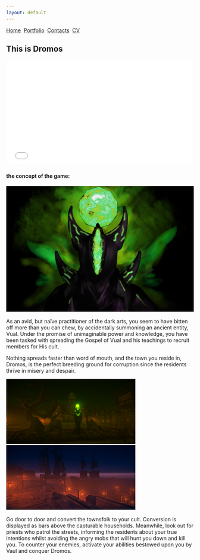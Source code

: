 ```yaml
---
layout: default
---
```


[Home](./)&nbsp;&nbsp;[Portfolio](./portfolio.html)&nbsp;&nbsp;[Contacts](./Contacts.html)&nbsp;&nbsp;[CV](./CV.html)

## This is Dromos

<div>
<iframe width="500" height="281" src="//www.youtube.com/embed/hVF-8pwqSuU" frameborder="0" allowfullscreen=""></iframe>
</div>

#### the concept of the game:

<img src="Images/Cultist.png" alt="Cultist">

As an avid, but naïve practitioner of the dark arts, you seem to have bitten off more than you can chew, by accidentally summoning an ancient entity, Vual. Under the promise of unimaginable power and knowledge, you have been tasked with spreading the Gospel of Vual and his teachings to recruit members for His cult.


 Nothing spreads faster than word of mouth, and the town you reside in, Dromos, is the perfect breeding ground for corruption since the residents thrive in misery and despair. 

<img src="Images/Trees.png" alt="Trees"><img src="Images/Docks.png" alt="Docks">

Go door to door and convert the townsfolk to your cult. Conversion is displayed as bars above the capturable households. Meanwhile, look out for priests who patrol the streets, informing the residents about your true intentions whilst avoiding the angry mobs that will hunt you down and kill you. To counter your enemies, activate your abilities bestowed upon you by Vaul and conquer Dromos.